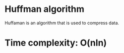 # Huffman algorithm 

Huffaman is an algorithm that is used to compress data. 

# Time complexity: O(nln)



